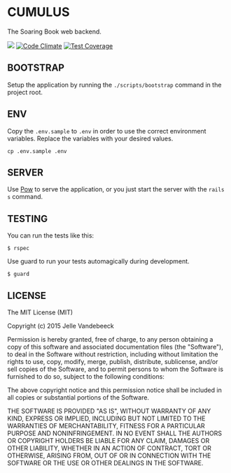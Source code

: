 # CUMULUS

The Soaring Book web backend.

![](https://travis-ci.org/soaringbook/cumulus.svg)
[![Code Climate](https://codeclimate.com/github/soaringbook/cumulus/badges/gpa.svg)](https://codeclimate.com/github/soaringbook/cumulus)
[![Test Coverage](https://codeclimate.com/github/soaringbook/cumulus/badges/coverage.svg)](https://codeclimate.com/github/soaringbook/cumulus/coverage)


## BOOTSTRAP

Setup the application by running the `./scripts/bootstrap` command in the project root.

## ENV

Copy the `.env.sample` to `.env` in order to use the correct environment variables. Replace the variables with your desired values.

    cp .env.sample .env

## SERVER

Use [Pow](http://pow.cx) to serve the application, or you just start the server with the `rails s` command. 

## TESTING

You can run the tests like this:

    $ rspec

Use guard to run your tests automagically during development.

    $ guard

## LICENSE

The MIT License (MIT)

Copyright (c) 2015 Jelle Vandebeeck

Permission is hereby granted, free of charge, to any person obtaining a copy
of this software and associated documentation files (the "Software"), to deal
in the Software without restriction, including without limitation the rights
to use, copy, modify, merge, publish, distribute, sublicense, and/or sell
copies of the Software, and to permit persons to whom the Software is
furnished to do so, subject to the following conditions:

The above copyright notice and this permission notice shall be included in all
copies or substantial portions of the Software.

THE SOFTWARE IS PROVIDED "AS IS", WITHOUT WARRANTY OF ANY KIND, EXPRESS OR
IMPLIED, INCLUDING BUT NOT LIMITED TO THE WARRANTIES OF MERCHANTABILITY,
FITNESS FOR A PARTICULAR PURPOSE AND NONINFRINGEMENT. IN NO EVENT SHALL THE
AUTHORS OR COPYRIGHT HOLDERS BE LIABLE FOR ANY CLAIM, DAMAGES OR OTHER
LIABILITY, WHETHER IN AN ACTION OF CONTRACT, TORT OR OTHERWISE, ARISING FROM,
OUT OF OR IN CONNECTION WITH THE SOFTWARE OR THE USE OR OTHER DEALINGS IN THE
SOFTWARE.
